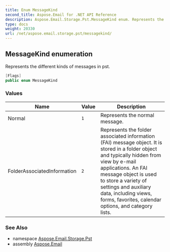 ```yaml
---
title: Enum MessageKind
second_title: Aspose.Email for .NET API Reference
description: Aspose.Email.Storage.Pst.MessageKind enum. Represents the different kinds of messages in pst
type: docs
weight: 20330
url: /net/aspose.email.storage.pst/messagekind/
---
```

## MessageKind enumeration

Represents the different kinds of messages in pst.

```csharp
[Flags]
public enum MessageKind
```

### Values

| Name | Value | Description |
| --- | --- | --- |
| Normal | `1` | Represents the normal message. |
| FolderAssociatedInformation | `2` | Represents the folder associated information (FAI) message object. It is stored in a folder object and typically hidden from view by e-mail applications. An FAI message object is used to store a variety of settings and auxiliary data, including views, forms, favorites, calendar options, and category lists. |

### See Also

* namespace [Aspose.Email.Storage.Pst](../../aspose.email.storage.pst/)
* assembly [Aspose.Email](../../)


